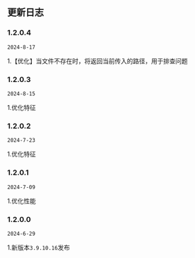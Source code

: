 ## 更新日志
### 1.2.0.4

`2024-8-17`

1.【优化】当文件不存在时，将返回当前传入的路径，用于排查问题

### 1.2.0.3

`2024-8-15`

1.优化特征

### 1.2.0.2

`2024-7-23`

1.优化特征


### 1.2.0.1

`2024-7-09`

1.优化性能


### 1.2.0.0

`2024-6-29`

1.新版本`3.9.10.16`发布
